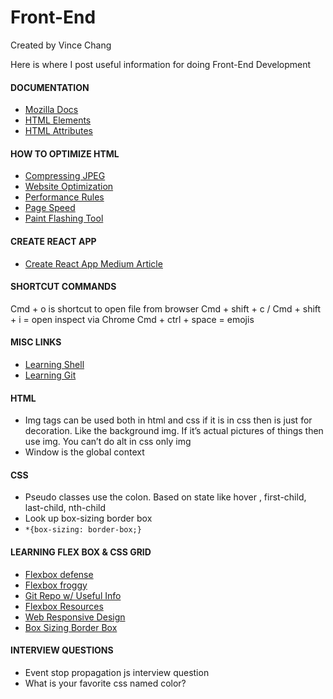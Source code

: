 # Front-End

Created by Vince Chang </br>

Here is where I post useful information for doing Front-End Development

#### DOCUMENTATION

- [Mozilla Docs](https://developer.mozilla.org/en-US/docs/Web)
- [HTML Elements](https://developer.mozilla.org/en-US/docs/Web/HTML/Element)
- [HTML Attributes](https://developer.mozilla.org/en-US/docs/Web/HTML/Attributes)

#### HOW TO OPTIMIZE HTML

- [Compressing JPEG](https://compressjpeg.com/)
- [Website Optimization](http://www.websiteoptimization.com/)
- [Performance Rules](http://developer.yahoo.com/performance/rules.html)
- [Page Speed](https://developers.google.com/speed/pagespeed/)
- [Paint Flashing Tool](https://developer.mozilla.org/en-US/docs/Tools/Paint_Flashing_Tool)

#### CREATE REACT APP

- [Create React App Medium Article](https://medium.com/in-the-weeds/learning-react-with-create-react-app-part-1-a12e1833fdc)

#### SHORTCUT COMMANDS

Cmd + o is shortcut to open file from browser
Cmd + shift + c / Cmd + shift + i = open inspect via Chrome
Cmd + ctrl + space = emojis

#### MISC LINKS

- [Learning Shell](explainshell.com)
- [Learning Git](ohshitgit.com)

#### HTML

- Img tags can be used both in html and css if it is in css then is just for
  decoration. Like the background img. If it’s actual pictures of things then
  use img. You can’t do alt in css only img
- Window is the global context

#### CSS

- Pseudo classes use the colon. Based on state like hover , first-child,
  last-child, nth-child
- Look up box-sizing border box
- `*{box-sizing: border-box;}`

#### LEARNING FLEX BOX & CSS GRID

- [Flexbox defense](http://www.flexboxdefense.com/)
- [Flexbox froggy](https://flexboxfroggy.com/)
- [Git Repo w/ Useful Info](https://github.com/jen4web/fem-layout)
- [Flexbox Resources](https://github.com/jen4web/fem-layout/blob/master/resources/resources.txt)
- [Web Responsive Design](https://alistapart.com/article/responsive-web-design/)
- [Box Sizing Border Box](https://www.paulirish.com/2012/box-sizing-border-box-ftw/)

#### INTERVIEW QUESTIONS

- Event stop propagation js interview question
- What is your favorite css named color?
